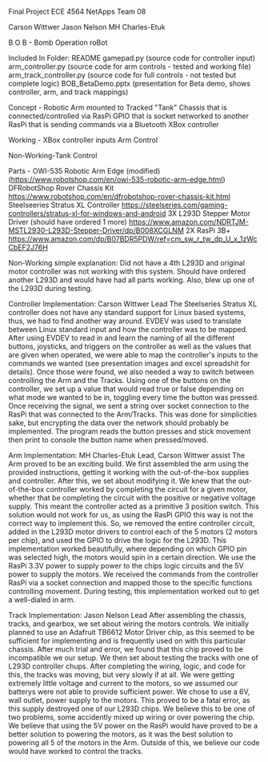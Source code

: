 Final Project
ECE 4564 NetApps
Team 08

Carson Wittwer
Jason Nelson
MH Charles-Etuk

B O B - Bomb Operation roBot

Included In Folder:
			README
			gamepad.py (source code for controller input)
			arm_controller.py (source code for arm controls - tested and working file)
			arm_track_controller.py (source code for full controls - not tested but complete logic)
			BOB_BetaDemo.pptx (presentation for Beta demo, shows controller, arm, and track mappings)
			
Concept - 	Robotic Arm mounted to Tracked "Tank" Chassis that is connected/controlled
			via RasPi GPIO that is socket networked to another RasPi that is sending 
			commands via a Bluetooth XBox controller
			
Working - 	XBox controller inputs
			Arm Control

Non-Working-Tank Control

Parts - 	OWI-535 Robotic Arm Edge (modified) 
			(https://www.robotshop.com/en/owi-535-robotic-arm-edge.html)
			DFRobotShop Rover Chassis Kit
			https://www.robotshop.com/en/dfrobotshop-rover-chassis-kit.html
			Steelseeries Stratus XL Controller
			https://steelseries.com/gaming-controllers/stratus-xl-for-windows-and-android
			3X L293D Stepper Motor Driver (should have ordered 1 more)
			https://www.amazon.com/NDRTJM-MSTL2930-L293D-Stepper-Driver/dp/B008XCGLNM
			2X RasPi 3B+
			https://www.amazon.com/dp/B07BDR5PDW/ref=cm_sw_r_tw_dp_U_x_1zWcCbEF2J76H
			
Non-Working simple explanation: Did not have a 4th L293D and original motor controller
			was not working with this system. Should have ordered another L293D and would 
			have had all parts working. Also, blew up one of the L293D during testing.
			
Controller Implementation: Carson Wittwer Lead
			The Steelseries Stratus XL controller does not have any standard support for 
			Linux based systems, thus, we had to find another way around. EVDEV was used 
			to translate between Linux standard input and how the controller was to be 
			mapped. After using EVDEV to read in and learn the naming of all the different 
			buttons, joysticks, and triggers on the controller as well as the values that 
			are given when operated, we were able to map the controller's inputs to the 
			commands we wanted (see presentation images and excel spreadshit for details).
			Once those were found, we also needed a way to switch between controlling the 
			Arm and the Tracks. Using one of the buttons on the controller, we set up a 
			value that would read true or false depending on what mode we wanted to be in, 
			toggling every time the button was pressed. Once receiving the signal, we sent 
			a string over socket connection to the RasPi that was connected to the Arm/Tracks.
			This was done for simplicities sake, but encrypting the data over the network 
			should probably be implemented. The program reads the button presses and stick
			movement then print to console the button name when pressed/moved.

Arm Implementation: MH Charles-Etuk Lead, Carson Wittwer assist
			The Arm proved to be an exciting build. We first assembled the arm using the 
			provided instructions, getting it working with the out-of-the-box supplies and
			controller. After this, we set about modifying it. We knew that the out-of-the-box
			controller worked by completing the circuit for a given motor, whether that be 
			completing the circuit with the positive or negative voltage supply. This meant 
			the controller acted as a primitive 3 position switch. This solution would not 
			work for us, as using the RasPi GPIO this way is not the correct way to implement
			this. So, we removed the entire controller circuit, added in the L293D motor drivers
			to control each of the 5 motors (2 motors per chip), and used the GPIO to drive the 
			logic for the L293D. This implementation worked beautifully, where depending on which 
			GPIO pin was selected high, the motors would spin in a certain direction. We use the 
			RasPi 3.3V power to supply power to the chips logic circuits and the 5V power to 
			supply the motors. We received the commands from the controller RasPi via a socket 
			connection and mapped those to the specific functions controlling movement. During 
			testing, this implementation worked out to get a well-dialed in arm.

Track Implementation: Jason Nelson Lead
			After assembling the chassis, tracks, and gearbox, we set about wiring the 
			motors controls. We initially planned to use an Adafruit TB6612 Motor Driver chip,
			as this seemed to be sufficient for implementing and is frequently used on with
			this particular chassis. After much trial and error, we found that this chip proved 
			to be incompatible we our setup. We then set about testing the tracks with one of 
			L293D controller chups. After completing the wiring, logic, and code for this, the 
			tracks was moving, but very slowly if at all. We were getting extremely little voltage 
			and current to the motors, so we assumed our batterys were not able to provide 
			sufficient power. We chose to use a 6V, wall outlet, power supply to the motors. This
			proved to be a fatal error, as this supply destroyed one of our L293D chips. We believe
			this to be one of two problems, some accidently mixed up wiring or over powering the 
			chip. We believe that using the 5V power on the RasPi would have proved to be a better
			solution to powering the motors, as it was the best solution to powering all 5 of the 
			motors in the Arm. Outside of this, we believe our code would have worked to control 
			the tracks.
			
